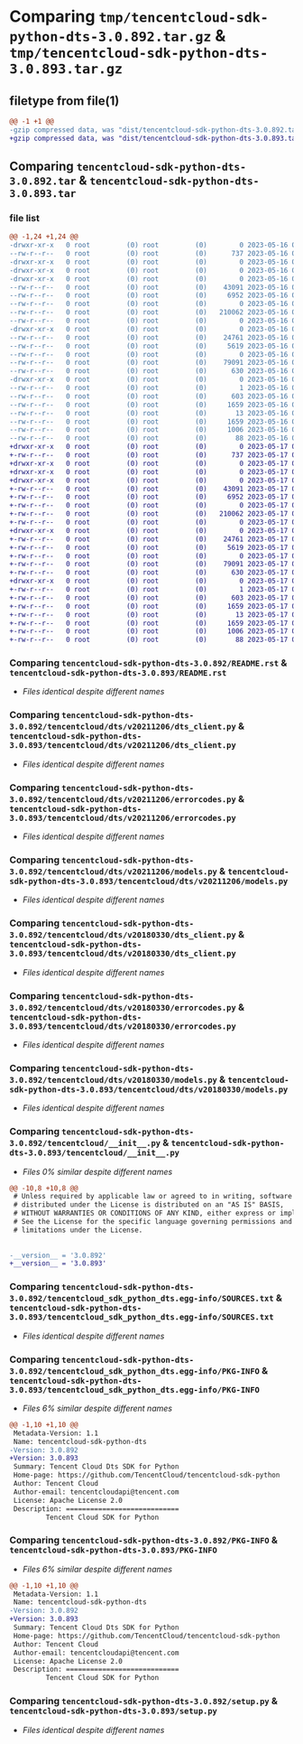 # Comparing `tmp/tencentcloud-sdk-python-dts-3.0.892.tar.gz` & `tmp/tencentcloud-sdk-python-dts-3.0.893.tar.gz`

## filetype from file(1)

```diff
@@ -1 +1 @@
-gzip compressed data, was "dist/tencentcloud-sdk-python-dts-3.0.892.tar", last modified: Tue May 16 00:35:38 2023, max compression
+gzip compressed data, was "dist/tencentcloud-sdk-python-dts-3.0.893.tar", last modified: Wed May 17 03:30:07 2023, max compression
```

## Comparing `tencentcloud-sdk-python-dts-3.0.892.tar` & `tencentcloud-sdk-python-dts-3.0.893.tar`

### file list

```diff
@@ -1,24 +1,24 @@
-drwxr-xr-x   0 root         (0) root         (0)        0 2023-05-16 00:35:38.000000 tencentcloud-sdk-python-dts-3.0.892/
--rw-r--r--   0 root         (0) root         (0)      737 2023-05-16 00:35:38.000000 tencentcloud-sdk-python-dts-3.0.892/README.rst
-drwxr-xr-x   0 root         (0) root         (0)        0 2023-05-16 00:35:38.000000 tencentcloud-sdk-python-dts-3.0.892/tencentcloud/
-drwxr-xr-x   0 root         (0) root         (0)        0 2023-05-16 00:35:38.000000 tencentcloud-sdk-python-dts-3.0.892/tencentcloud/dts/
-drwxr-xr-x   0 root         (0) root         (0)        0 2023-05-16 00:35:38.000000 tencentcloud-sdk-python-dts-3.0.892/tencentcloud/dts/v20211206/
--rw-r--r--   0 root         (0) root         (0)    43091 2023-05-16 00:35:38.000000 tencentcloud-sdk-python-dts-3.0.892/tencentcloud/dts/v20211206/dts_client.py
--rw-r--r--   0 root         (0) root         (0)     6952 2023-05-16 00:35:38.000000 tencentcloud-sdk-python-dts-3.0.892/tencentcloud/dts/v20211206/errorcodes.py
--rw-r--r--   0 root         (0) root         (0)        0 2023-05-16 00:35:38.000000 tencentcloud-sdk-python-dts-3.0.892/tencentcloud/dts/v20211206/__init__.py
--rw-r--r--   0 root         (0) root         (0)   210062 2023-05-16 00:35:38.000000 tencentcloud-sdk-python-dts-3.0.892/tencentcloud/dts/v20211206/models.py
--rw-r--r--   0 root         (0) root         (0)        0 2023-05-16 00:35:38.000000 tencentcloud-sdk-python-dts-3.0.892/tencentcloud/dts/__init__.py
-drwxr-xr-x   0 root         (0) root         (0)        0 2023-05-16 00:35:38.000000 tencentcloud-sdk-python-dts-3.0.892/tencentcloud/dts/v20180330/
--rw-r--r--   0 root         (0) root         (0)    24761 2023-05-16 00:35:38.000000 tencentcloud-sdk-python-dts-3.0.892/tencentcloud/dts/v20180330/dts_client.py
--rw-r--r--   0 root         (0) root         (0)     5619 2023-05-16 00:35:38.000000 tencentcloud-sdk-python-dts-3.0.892/tencentcloud/dts/v20180330/errorcodes.py
--rw-r--r--   0 root         (0) root         (0)        0 2023-05-16 00:35:38.000000 tencentcloud-sdk-python-dts-3.0.892/tencentcloud/dts/v20180330/__init__.py
--rw-r--r--   0 root         (0) root         (0)    79091 2023-05-16 00:35:38.000000 tencentcloud-sdk-python-dts-3.0.892/tencentcloud/dts/v20180330/models.py
--rw-r--r--   0 root         (0) root         (0)      630 2023-05-16 00:35:38.000000 tencentcloud-sdk-python-dts-3.0.892/tencentcloud/__init__.py
-drwxr-xr-x   0 root         (0) root         (0)        0 2023-05-16 00:35:38.000000 tencentcloud-sdk-python-dts-3.0.892/tencentcloud_sdk_python_dts.egg-info/
--rw-r--r--   0 root         (0) root         (0)        1 2023-05-16 00:35:38.000000 tencentcloud-sdk-python-dts-3.0.892/tencentcloud_sdk_python_dts.egg-info/dependency_links.txt
--rw-r--r--   0 root         (0) root         (0)      603 2023-05-16 00:35:38.000000 tencentcloud-sdk-python-dts-3.0.892/tencentcloud_sdk_python_dts.egg-info/SOURCES.txt
--rw-r--r--   0 root         (0) root         (0)     1659 2023-05-16 00:35:38.000000 tencentcloud-sdk-python-dts-3.0.892/tencentcloud_sdk_python_dts.egg-info/PKG-INFO
--rw-r--r--   0 root         (0) root         (0)       13 2023-05-16 00:35:38.000000 tencentcloud-sdk-python-dts-3.0.892/tencentcloud_sdk_python_dts.egg-info/top_level.txt
--rw-r--r--   0 root         (0) root         (0)     1659 2023-05-16 00:35:38.000000 tencentcloud-sdk-python-dts-3.0.892/PKG-INFO
--rw-r--r--   0 root         (0) root         (0)     1006 2023-05-16 00:35:38.000000 tencentcloud-sdk-python-dts-3.0.892/setup.py
--rw-r--r--   0 root         (0) root         (0)       88 2023-05-16 00:35:38.000000 tencentcloud-sdk-python-dts-3.0.892/setup.cfg
+drwxr-xr-x   0 root         (0) root         (0)        0 2023-05-17 03:30:07.000000 tencentcloud-sdk-python-dts-3.0.893/
+-rw-r--r--   0 root         (0) root         (0)      737 2023-05-17 03:30:06.000000 tencentcloud-sdk-python-dts-3.0.893/README.rst
+drwxr-xr-x   0 root         (0) root         (0)        0 2023-05-17 03:30:07.000000 tencentcloud-sdk-python-dts-3.0.893/tencentcloud/
+drwxr-xr-x   0 root         (0) root         (0)        0 2023-05-17 03:30:07.000000 tencentcloud-sdk-python-dts-3.0.893/tencentcloud/dts/
+drwxr-xr-x   0 root         (0) root         (0)        0 2023-05-17 03:30:07.000000 tencentcloud-sdk-python-dts-3.0.893/tencentcloud/dts/v20211206/
+-rw-r--r--   0 root         (0) root         (0)    43091 2023-05-17 03:30:06.000000 tencentcloud-sdk-python-dts-3.0.893/tencentcloud/dts/v20211206/dts_client.py
+-rw-r--r--   0 root         (0) root         (0)     6952 2023-05-17 03:30:06.000000 tencentcloud-sdk-python-dts-3.0.893/tencentcloud/dts/v20211206/errorcodes.py
+-rw-r--r--   0 root         (0) root         (0)        0 2023-05-17 03:30:06.000000 tencentcloud-sdk-python-dts-3.0.893/tencentcloud/dts/v20211206/__init__.py
+-rw-r--r--   0 root         (0) root         (0)   210062 2023-05-17 03:30:06.000000 tencentcloud-sdk-python-dts-3.0.893/tencentcloud/dts/v20211206/models.py
+-rw-r--r--   0 root         (0) root         (0)        0 2023-05-17 03:30:06.000000 tencentcloud-sdk-python-dts-3.0.893/tencentcloud/dts/__init__.py
+drwxr-xr-x   0 root         (0) root         (0)        0 2023-05-17 03:30:07.000000 tencentcloud-sdk-python-dts-3.0.893/tencentcloud/dts/v20180330/
+-rw-r--r--   0 root         (0) root         (0)    24761 2023-05-17 03:30:06.000000 tencentcloud-sdk-python-dts-3.0.893/tencentcloud/dts/v20180330/dts_client.py
+-rw-r--r--   0 root         (0) root         (0)     5619 2023-05-17 03:30:06.000000 tencentcloud-sdk-python-dts-3.0.893/tencentcloud/dts/v20180330/errorcodes.py
+-rw-r--r--   0 root         (0) root         (0)        0 2023-05-17 03:30:06.000000 tencentcloud-sdk-python-dts-3.0.893/tencentcloud/dts/v20180330/__init__.py
+-rw-r--r--   0 root         (0) root         (0)    79091 2023-05-17 03:30:06.000000 tencentcloud-sdk-python-dts-3.0.893/tencentcloud/dts/v20180330/models.py
+-rw-r--r--   0 root         (0) root         (0)      630 2023-05-17 03:30:06.000000 tencentcloud-sdk-python-dts-3.0.893/tencentcloud/__init__.py
+drwxr-xr-x   0 root         (0) root         (0)        0 2023-05-17 03:30:07.000000 tencentcloud-sdk-python-dts-3.0.893/tencentcloud_sdk_python_dts.egg-info/
+-rw-r--r--   0 root         (0) root         (0)        1 2023-05-17 03:30:07.000000 tencentcloud-sdk-python-dts-3.0.893/tencentcloud_sdk_python_dts.egg-info/dependency_links.txt
+-rw-r--r--   0 root         (0) root         (0)      603 2023-05-17 03:30:07.000000 tencentcloud-sdk-python-dts-3.0.893/tencentcloud_sdk_python_dts.egg-info/SOURCES.txt
+-rw-r--r--   0 root         (0) root         (0)     1659 2023-05-17 03:30:07.000000 tencentcloud-sdk-python-dts-3.0.893/tencentcloud_sdk_python_dts.egg-info/PKG-INFO
+-rw-r--r--   0 root         (0) root         (0)       13 2023-05-17 03:30:07.000000 tencentcloud-sdk-python-dts-3.0.893/tencentcloud_sdk_python_dts.egg-info/top_level.txt
+-rw-r--r--   0 root         (0) root         (0)     1659 2023-05-17 03:30:07.000000 tencentcloud-sdk-python-dts-3.0.893/PKG-INFO
+-rw-r--r--   0 root         (0) root         (0)     1006 2023-05-17 03:30:06.000000 tencentcloud-sdk-python-dts-3.0.893/setup.py
+-rw-r--r--   0 root         (0) root         (0)       88 2023-05-17 03:30:07.000000 tencentcloud-sdk-python-dts-3.0.893/setup.cfg
```

### Comparing `tencentcloud-sdk-python-dts-3.0.892/README.rst` & `tencentcloud-sdk-python-dts-3.0.893/README.rst`

 * *Files identical despite different names*

### Comparing `tencentcloud-sdk-python-dts-3.0.892/tencentcloud/dts/v20211206/dts_client.py` & `tencentcloud-sdk-python-dts-3.0.893/tencentcloud/dts/v20211206/dts_client.py`

 * *Files identical despite different names*

### Comparing `tencentcloud-sdk-python-dts-3.0.892/tencentcloud/dts/v20211206/errorcodes.py` & `tencentcloud-sdk-python-dts-3.0.893/tencentcloud/dts/v20211206/errorcodes.py`

 * *Files identical despite different names*

### Comparing `tencentcloud-sdk-python-dts-3.0.892/tencentcloud/dts/v20211206/models.py` & `tencentcloud-sdk-python-dts-3.0.893/tencentcloud/dts/v20211206/models.py`

 * *Files identical despite different names*

### Comparing `tencentcloud-sdk-python-dts-3.0.892/tencentcloud/dts/v20180330/dts_client.py` & `tencentcloud-sdk-python-dts-3.0.893/tencentcloud/dts/v20180330/dts_client.py`

 * *Files identical despite different names*

### Comparing `tencentcloud-sdk-python-dts-3.0.892/tencentcloud/dts/v20180330/errorcodes.py` & `tencentcloud-sdk-python-dts-3.0.893/tencentcloud/dts/v20180330/errorcodes.py`

 * *Files identical despite different names*

### Comparing `tencentcloud-sdk-python-dts-3.0.892/tencentcloud/dts/v20180330/models.py` & `tencentcloud-sdk-python-dts-3.0.893/tencentcloud/dts/v20180330/models.py`

 * *Files identical despite different names*

### Comparing `tencentcloud-sdk-python-dts-3.0.892/tencentcloud/__init__.py` & `tencentcloud-sdk-python-dts-3.0.893/tencentcloud/__init__.py`

 * *Files 0% similar despite different names*

```diff
@@ -10,8 +10,8 @@
 # Unless required by applicable law or agreed to in writing, software
 # distributed under the License is distributed on an "AS IS" BASIS,
 # WITHOUT WARRANTIES OR CONDITIONS OF ANY KIND, either express or implied.
 # See the License for the specific language governing permissions and
 # limitations under the License.
 
 
-__version__ = '3.0.892'
+__version__ = '3.0.893'
```

### Comparing `tencentcloud-sdk-python-dts-3.0.892/tencentcloud_sdk_python_dts.egg-info/SOURCES.txt` & `tencentcloud-sdk-python-dts-3.0.893/tencentcloud_sdk_python_dts.egg-info/SOURCES.txt`

 * *Files identical despite different names*

### Comparing `tencentcloud-sdk-python-dts-3.0.892/tencentcloud_sdk_python_dts.egg-info/PKG-INFO` & `tencentcloud-sdk-python-dts-3.0.893/tencentcloud_sdk_python_dts.egg-info/PKG-INFO`

 * *Files 6% similar despite different names*

```diff
@@ -1,10 +1,10 @@
 Metadata-Version: 1.1
 Name: tencentcloud-sdk-python-dts
-Version: 3.0.892
+Version: 3.0.893
 Summary: Tencent Cloud Dts SDK for Python
 Home-page: https://github.com/TencentCloud/tencentcloud-sdk-python
 Author: Tencent Cloud
 Author-email: tencentcloudapi@tencent.com
 License: Apache License 2.0
 Description: ============================
         Tencent Cloud SDK for Python
```

### Comparing `tencentcloud-sdk-python-dts-3.0.892/PKG-INFO` & `tencentcloud-sdk-python-dts-3.0.893/PKG-INFO`

 * *Files 6% similar despite different names*

```diff
@@ -1,10 +1,10 @@
 Metadata-Version: 1.1
 Name: tencentcloud-sdk-python-dts
-Version: 3.0.892
+Version: 3.0.893
 Summary: Tencent Cloud Dts SDK for Python
 Home-page: https://github.com/TencentCloud/tencentcloud-sdk-python
 Author: Tencent Cloud
 Author-email: tencentcloudapi@tencent.com
 License: Apache License 2.0
 Description: ============================
         Tencent Cloud SDK for Python
```

### Comparing `tencentcloud-sdk-python-dts-3.0.892/setup.py` & `tencentcloud-sdk-python-dts-3.0.893/setup.py`

 * *Files identical despite different names*

